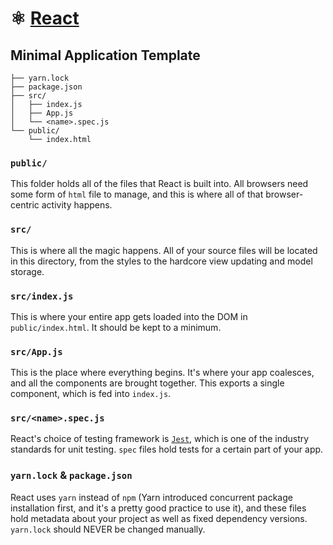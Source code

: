 # ⚛️ [React](https://reactjs.org/)

## Minimal Application Template

```
├── yarn.lock
├── package.json
├── src/
│   ├── index.js
│   ├── App.js
│   └── <name>.spec.js
└── public/
    └── index.html
```

### `public/`

This folder holds all of the files that React is built into. All browsers need some form of `html` file to manage, and this is where all of that browser-centric activity happens.

### `src/`

This is where all the magic happens. All of your source files will be located in this directory, from the styles to the hardcore view updating and model storage.

### `src/index.js`

This is where your entire app gets loaded into the DOM in `public/index.html`. It should be kept to a minimum.

### `src/App.js`

This is the place where everything begins. It's where your app coalesces, and all the components are brought together. This exports a single component, which is fed into `index.js`.

### `src/<name>.spec.js`

React's choice of testing framework is [`Jest`](https://jestjs.io), which is one of the industry standards for unit testing. `spec` files hold tests for a certain part of your app.

### `yarn.lock` & `package.json`

React uses `yarn` instead of `npm` (Yarn introduced concurrent package installation first, and it's a pretty good practice to use it), and these files hold metadata about your project as well as fixed dependency versions. `yarn.lock` should NEVER be changed manually.
